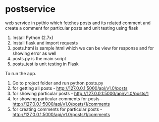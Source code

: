 # postservice
web service in pythio which fetches posts and its related comment and create a comment for particular posts and unit testing using flask

1. Install Python (2.7x)
2. Install flask and import requests
3. posts.html is sample html which we can be view for response and for showing error as well
4. posts.py is the main script
5. posts_test is unit testing in Flask

To run the app.
1. Go to project folder and run python posts.py
2. for getting all posts - http://127.0.0.1:5000/api/v1.0/posts
3. for showing particular posts - http://127.0.0.1:5000/api/v1.0/posts/1
4. for showing particular comments for posts - http://127.0.0.1:5000/api/v1.0/posts/1/comments
5. for creating comments for particular posts - http://127.0.0.1:5000/api/v1.0/posts/1/comments
